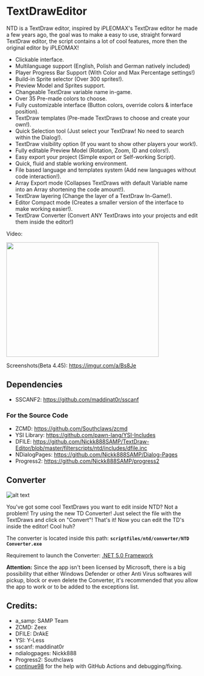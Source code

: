 # TextDrawEditor
NTD is a TextDraw editor, inspired by iPLEOMAX's TextDraw editor he made a few years ago, the goal was to make a easy to use, straight forward TextDraw editor, the script contains a lot of cool features, more then the original editor by iPLEOMAX!

- Clickable interface.
- Multilanguage support (English, Polish and German natively included)
- Player Progress Bar Support (With Color and Max Percentage settings!)
- Build-in Sprite selector (Over 300 sprites!).
- Preview Model and Sprites support.
- Changeable TextDraw variable name in-game.
- Over 35 Pre-made colors to choose.
- Fully customizable interface (Button colors, override colors & interface position).
- TextDraw templates (Pre-made TextDraws to choose and create your own!).
- Quick Selection tool (Just select your TextDraw! No need to search within the Dialog!).
- TextDraw visibility option (If you want to show other players your work!).
- Fully editable Preview Model (Rotation, Zoom, ID and colors!).
- Easy export your project (Simple export or Self-working Script).
- Quick, fluid and stable working environment.
- File based language and templates system (Add new languages without code interaction!).
- Array Export mode (Collapses TextDraws with default Variable name into an Array shortening the code amount!).
- TextDraw layering (Change the layer of a TextDraw In-Game!).
- Editor Compact mode (Creates a smaller version of the interface to make working easier!).
- TextDraw Converter (Convert ANY TextDraws into your projects and edit them inside the editor!)

Video:

<a href="http://www.youtube.com/watch?feature=player_embedded&v=WMVVbm_XBhw
" target="_blank"><img src="http://img.youtube.com/vi/WMVVbm_XBhw/0.jpg" width="400" height="300" border="0" /></a>

Screenshots(Beta 4.45): https://imgur.com/a/Bs8Je

## Dependencies
* SSCANF2: https://github.com/maddinat0r/sscanf
### For the Source Code
* ZCMD: https://github.com/Southclaws/zcmd
* YSI Library: https://github.com/pawn-lang/YSI-Includes
* DFILE: https://github.com/Nickk888SAMP/TextDraw-Editor/blob/master/filterscripts/ntd/includes/dfile.inc
* NDialogPages: https://github.com/Nickk888SAMP/Dialog-Pages
* Progress2: https://github.com/Nickk888SAMP/progress2

## Converter
![alt text](https://github.com/Nickk888SAMP/TextDraw-Editor/blob/master/tdconverter.png?raw=true)

You've got some cool TextDraws you want to edit inside NTD? Not a problem! Try using the new TD Converter!
Just select the file with the TextDraws and click on "Convert"! That's it! Now you can edit the TD's inside the editor! Cool huh?

The converter is located inside this path: **`scriptfiles/ntd/converter/NTD Converter.exe`**

Requirement to launch the Converter: [.NET 5.0 Framework](https://dotnet.microsoft.com/download/dotnet/5.0)

**Attention:** Since the app isn't been licensed by Microsoft, there is a big possibility that either Windows Defender or other Anti Virus softwares will pickup, block or even delete the Converter, it's recommended that you allow the app to work or to be added to the exceptions list.

## Credits:
- a_samp: SAMP Team
- ZCMD: Zeex
- DFILE: DrAkE
- YSI: Y-Less
- sscanf: maddinat0r
- ndialogpages: Nickk888
- Progress2: Southclaws
- [continue98](https://github.com/continue98) for the help with GitHub Actions and debugging/fixing.
